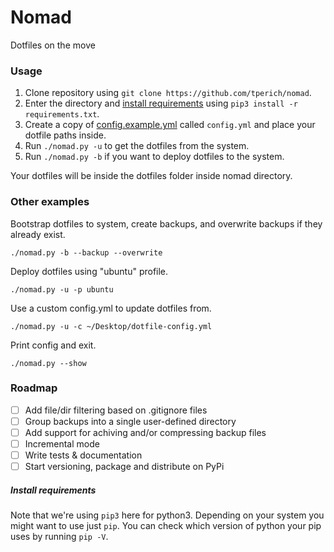 # Nomad

Dotfiles on the move

### Usage

1. Clone repository using `git clone https://github.com/tperich/nomad`.
2. Enter the directory and [install requirements](#install-requirements) using `pip3 install -r requirements.txt`.
3. Create a copy of [config.example.yml](./config.example.yml) called `config.yml` and place your dotfile paths inside.
4. Run `./nomad.py -u` to get the dotfiles from the system.
5. Run `./nomad.py -b` if you want to deploy dotfiles to the system.

Your dotfiles will be inside the dotfiles folder inside nomad directory.

### Other examples

Bootstrap dotfiles to system, create backups, and overwrite backups if they already exist.

`./nomad.py -b --backup --overwrite`

Deploy dotfiles using "ubuntu" profile.

`./nomad.py -u -p ubuntu`

Use a custom config.yml to update dotfiles from.

`./nomad.py -u -c ~/Desktop/dotfile-config.yml`

Print config and exit.

`./nomad.py --show`

### Roadmap

- [ ] Add file/dir filtering based on .gitignore files
- [ ] Group backups into a single user-defined directory
- [ ] Add support for achiving and/or compressing backup files
- [ ] Incremental mode
- [ ] Write tests & documentation
- [ ] Start versioning, package and distribute on PyPi

##### Install requirements

Note that we're using `pip3` here for python3. Depending on your system you might want to use just `pip`. You can check which version of python your pip uses by running `pip -V`.
